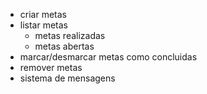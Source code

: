 - criar metas
- listar metas
    - metas realizadas
    - metas abertas
- marcar/desmarcar metas como concluidas
- remover metas
- sistema de mensagens 